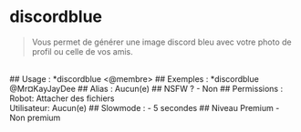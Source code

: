 # discordblue

> Vous permet de générer une image discord bleu avec votre photo de profil ou celle de vos amis.

<br>
## Usage :
*discordblue <@membre>
## Exemples :
*discordblue @Mr¤KayJayDee
## Alias :
Aucun(e)
## NSFW ?
- Non
## Permissions :
Robot: Attacher des fichiers
<br>
Utilisateur: Aucun(e)
## Slowmode :
- 5 secondes
## Niveau Premium
- Non premium